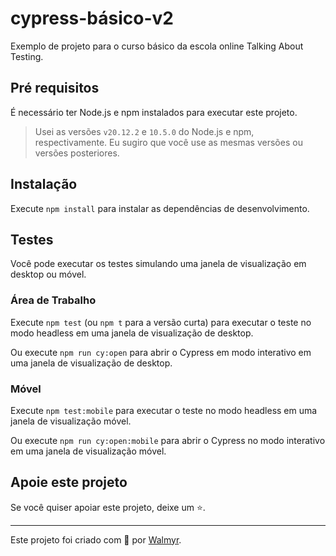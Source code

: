# cypress-básico-v2

Exemplo de projeto para o curso básico da escola online Talking About Testing.

## Pré requisitos

É necessário ter Node.js e npm instalados para executar este projeto.

> Usei as versões `v20.12.2` e `10.5.0` do Node.js e npm, respectivamente. Eu sugiro que você use as mesmas versões ou versões posteriores.

## Instalação

Execute `npm install` para instalar as dependências de desenvolvimento.

## Testes

Você pode executar os testes simulando uma janela de visualização em desktop ou móvel.

### Área de Trabalho

Execute `npm test` (ou `npm t` para a versão curta) para executar o teste no modo headless em uma janela de visualização de desktop.

Ou execute `npm run cy:open` para abrir o Cypress em modo interativo em uma janela de visualização de desktop.

### Móvel

Execute `npm test:mobile` para executar o teste no modo headless em uma janela de visualização móvel.

Ou execute `npm run cy:open:mobile` para abrir o Cypress no modo interativo em uma janela de visualização móvel.


## Apoie este projeto

Se você quiser apoiar este projeto, deixe um ⭐.

___

Este projeto foi criado com 💚 por [Walmyr](https://walmyr.dev).